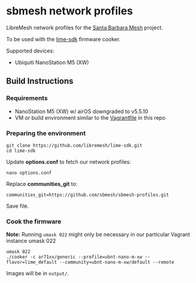 # sbmesh network profiles

LibreMesh network profiles for the [Santa Barbara Mesh](http://sbmesh.net) project.

To be used with the [lime-sdk](https://github.com/libremesh/lime-sdk) firmware cooker.

Supported devices:
- Ubiquiti NanoStation M5 (XW)


## Build Instructions

### Requirements

- NanoStation M5 (XW) w/ airOS downgraded to v5.5.10
- VM or build environment similar to the [Vagrantfile](https://github.com/sbmesh/sbmesh-profiles/blob/master/Vagrantfile) in this repo


### Preparing the environment

```
git clone https://github.com/libremesh/lime-sdk.git
cd lime-sdk
```

Update **options.conf** to fetch our network profiles:

`nano options.conf`

Replace **communities_git** to:

`communities_git=https://github.com/sbmesh/sbmesh-profiles.git`

Save file.

### Cook the firmware

**Note:** Running `umask 022` might only be necessary in our particular Vagrant instance
umask 022

```
umask 022
./cooker -c ar71xx/generic --profile=ubnt-nano-m-xw --flavor=lime_default --community=ubnt-nano-m-xw/default --remote
```

Images will be in `output/`.
